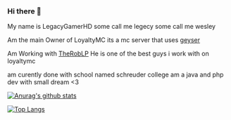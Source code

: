 ### Hi there 👋

My name is LegacyGamerHD some call me legecy some call me wesley

Am the main Owner of LoyaltyMC its a mc server that uses [geyser](https://github.com/GeyserMC/Geyser)

Am Working with [TheRobLP](https://github.com/TheRobLP) He is one of the best guys i work with on loyaltymc 

am curently done with school named schreuder college am a java and php dev with small dream <3

[![Anurag's github stats](https://github-readme-stats.vercel.app/api?username=LegacyGamerHD&count_private=true&show_icons=true)](https://github.com/anuraghazra/github-readme-stats)

[![Top Langs](https://github-readme-stats.vercel.app/api/top-langs/?username=LegacyGamerHD&layout=compact)](https://github.com/anuraghazra/github-readme-stats)
